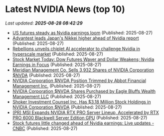 # Latest NVIDIA News (top 10)
_Last updated: **2025-08-28 08:42:29**_

- [US futures steady as Nvidia earnings loom](https://biztoc.com/x/6f44a8123c12ea2d) (Published: 2025-08-27)
- [Advantest leads Japan's Nikkei higher ahead of Nvidia report](https://economictimes.indiatimes.com/markets/stocks/news/advantest-leads-japans-nikkei-higher-ahead-of-nvidia-report/articleshow/123542169.cms) (Published: 2025-08-27)
- [Rebellions unveils chiplet AI accelerator to challenge Nvidia in hyperscale market](https://www.digitimes.com/news/a20250827VL207/accelerator-nvidia-performance-startup-2025.html) (Published: 2025-08-27)
- [Stock Market Today: Dow Futures Waver and Dollar Weakens; Nvidia Earnings in Focus](https://biztoc.com/x/e938af5743476ba9) (Published: 2025-08-27)
- [Meridian Management Co. Sells 3,932 Shares of NVIDIA Corporation $NVDA](https://www.etfdailynews.com/2025/08/27/meridian-management-co-sells-3932-shares-of-nvidia-corporation-nvda/) (Published: 2025-08-27)
- [NVIDIA Corporation $NVDA Position Trimmed by Abbot Financial Management Inc.](https://www.etfdailynews.com/2025/08/27/nvidia-corporation-nvda-position-trimmed-by-abbot-financial-management-inc/) (Published: 2025-08-27)
- [NVIDIA Corporation $NVDA Shares Purchased by Eagle Bluffs Wealth Management LLC](https://www.etfdailynews.com/2025/08/27/nvidia-corporation-nvda-shares-purchased-by-eagle-bluffs-wealth-management-llc/) (Published: 2025-08-27)
- [Shoker Investment Counsel Inc. Has $3.18 Million Stock Holdings in NVIDIA Corporation $NVDA](https://www.etfdailynews.com/2025/08/27/shoker-investment-counsel-inc-has-3-18-million-stock-holdings-in-nvidia-corporation-nvda/) (Published: 2025-08-27)
- [(PR) MSI Expands NVIDIA RTX PRO Server Lineup, Accelerated by RTX PRO 6000 Blackwell Server Edition GPU](https://www.techpowerup.com/340369/msi-expands-nvidia-rtx-pro-server-lineup-accelerated-by-rtx-pro-6000-blackwell-server-edition-gpu) (Published: 2025-08-27)
- [Stock futures little changed ahead of Nvidia earnings: Live updates - CNBC](https://slashdot.org/firehose.pl?op=view&amp;id=178891800) (Published: 2025-08-27)
